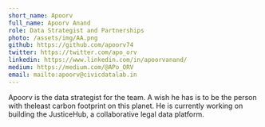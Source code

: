 ```yaml
---
short_name: Apoorv
full_name: Apoorv Anand
role: Data Strategist and Partnerships
photo: /assets/img/AA.png
github: https://github.com/apoorv74
twitter: https://twitter.com/apo_orv
linkedin: https://www.linkedin.com/in/apoorvanand/
medium: https://medium.com/@APo_ORV
email: mailto:apoorv@civicdatalab.in
---
```


Apoorv is the data strategist for the team. A wish he has is to be the person with theleast carbon footprint on this planet. He is currently working on building the JusticeHub, a collaborative legal data platform. 
